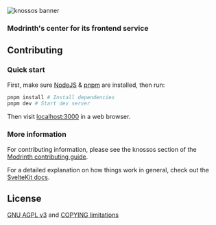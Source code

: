 ![knossos banner](https://user-images.githubusercontent.com/12068027/100479893-d9b5a380-30ac-11eb-9db9-0c09d400f13f.png)

### Modrinth's center for its frontend service

## Contributing

### Quick start

First, make sure [NodeJS](https://nodejs.org/en/download/package-manager/) & [pnpm](https://pnpm.io/installation#nodejs-is-preinstalled) are installed, then run:

```zsh
pnpm install # Install dependencies
pnpm dev # Start dev server
```

Then visit [localhost:3000](http://localhost:3000) in a web browser.

### More information

For contributing information, please see the knossos section of the [Modrinth contributing guide](https://docs.modrinth.com/docs/details/contributing/#knossos-frontend).

For a detailed explanation on how things work in general, check out the [SvelteKit docs](https://kit.svelte.dev/docs).

## License

[GNU AGPL v3](/LICENSE.md) and [COPYING limitations](/COPYING.md)
